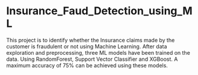 # Insurance_Faud_Detection_using_ML

This project is to identify whether the Insurance claims made by the customer is fraudulent or not using Machine Learning.
After data exploration and preprocessing, three ML models have been trained on the data. Using RandomForest, Support Vector Classifier and XGBoost.
A maximum accuracy of 75% can be achieved using these models.

